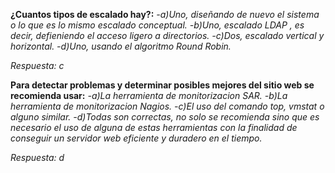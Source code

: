 **¿Cuantos tipos de escalado hay?:**
*-a)Uno, diseñando de nuevo el sistema o lo que es lo mismo escalado conceptual.*
*-b)Uno, escalado LDAP , es decir, defieniendo el acceso ligero a directorios.*
*-c)Dos, escalado vertical y horizontal.*
*-d)Uno, usando el algoritmo Round Robin.*


*Respuesta: c*

**Para detectar problemas y determinar posibles mejores del sitio web se recomienda usar:**
*-a)La herramienta de monitorizacion SAR.*
*-b)La herramienta de monitorizacion Nagios.*
*-c)El uso del comando top, vmstat o alguno similar.*
*-d)Todas son correctas, no solo se recomienda sino que es necesario el uso de alguna de estas herramientas con la finalidad de conseguir un servidor web eficiente y duradero en el tiempo.*

*Respuesta: d*
